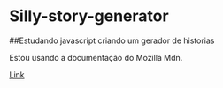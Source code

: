 # Silly-story-generator

##Estudando  javascript criando um gerador de historias

Estou usando a documentação do Mozilla Mdn.


[Link](https://developer.mozilla.org/en-US/docs/Learn/JavaScript/First_steps/Silly_story_generator)

